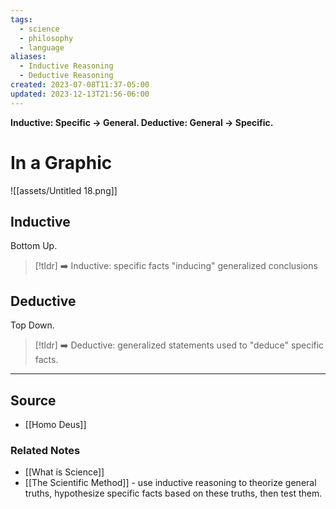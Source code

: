 ```yaml
---
tags:
  - science
  - philosophy
  - language
aliases:
  - Inductive Reasoning
  - Deductive Reasoning
created: 2023-07-08T11:37-05:00
updated: 2023-12-13T21:56-06:00
---
```

**Inductive: Specific → General. Deductive: General → Specific.**

# In a Graphic

![[assets/Untitled 18.png]]

## Inductive

Bottom Up.

> [!tldr] ➡️ Inductive: specific facts "inducing" generalized conclusions

## Deductive

Top Down.

> [!tldr] ➡️ Deductive: generalized statements used to "deduce" specific facts.

---

## Source
- [[Homo Deus]]

### Related Notes
- [[What is Science]]
- [[The Scientific Method]] - use inductive reasoning to theorize general truths, hypothesize specific facts based on these truths, then test them.